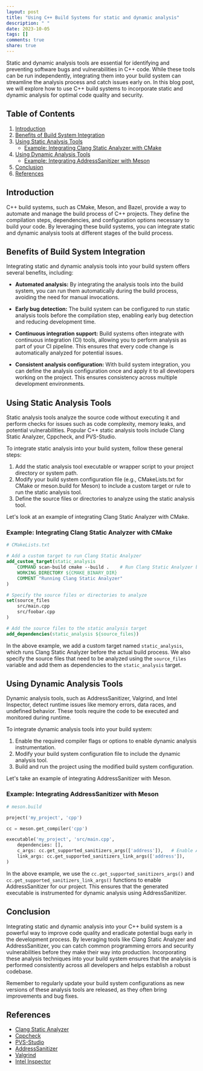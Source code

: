 ```yaml
---
layout: post
title: "Using C++ Build Systems for static and dynamic analysis"
description: " "
date: 2023-10-05
tags: []
comments: true
share: true
---
```


Static and dynamic analysis tools are essential for identifying and preventing software bugs and vulnerabilities in C++ code. While these tools can be run independently, integrating them into your build system can streamline the analysis process and catch issues early on. In this blog post, we will explore how to use C++ build systems to incorporate static and dynamic analysis for optimal code quality and security.

## Table of Contents
1. [Introduction](#introduction)
2. [Benefits of Build System Integration](#benefits-of-build-system-integration)
3. [Using Static Analysis Tools](#using-static-analysis-tools)
   - [Example: Integrating Clang Static Analyzer with CMake](#example-integrating-clang-static-analyzer-with-cmake)
4. [Using Dynamic Analysis Tools](#using-dynamic-analysis-tools)
   - [Example: Integrating AddressSanitizer with Meson](#example-integrating-addresssanitizer-with-meson)
5. [Conclusion](#conclusion)
6. [References](#references)

## Introduction<a name="introduction"></a>

C++ build systems, such as CMake, Meson, and Bazel, provide a way to automate and manage the build process of C++ projects. They define the compilation steps, dependencies, and configuration options necessary to build your code. By leveraging these build systems, you can integrate static and dynamic analysis tools at different stages of the build process.

## Benefits of Build System Integration<a name="benefits-of-build-system-integration"></a>

Integrating static and dynamic analysis tools into your build system offers several benefits, including:

- **Automated analysis:** By integrating the analysis tools into the build system, you can run them automatically during the build process, avoiding the need for manual invocations.

- **Early bug detection:** The build system can be configured to run static analysis tools before the compilation step, enabling early bug detection and reducing development time.

- **Continuous integration support:** Build systems often integrate with continuous integration (CI) tools, allowing you to perform analysis as part of your CI pipeline. This ensures that every code change is automatically analyzed for potential issues.

- **Consistent analysis configuration:** With build system integration, you can define the analysis configuration once and apply it to all developers working on the project. This ensures consistency across multiple development environments.

## Using Static Analysis Tools<a name="using-static-analysis-tools"></a>

Static analysis tools analyze the source code without executing it and perform checks for issues such as code complexity, memory leaks, and potential vulnerabilities. Popular C++ static analysis tools include Clang Static Analyzer, Cppcheck, and PVS-Studio.

To integrate static analysis into your build system, follow these general steps:

1. Add the static analysis tool executable or wrapper script to your project directory or system path.
2. Modify your build system configuration file (e.g., CMakeLists.txt for CMake or meson.build for Meson) to include a custom target or rule to run the static analysis tool.
3. Define the source files or directories to analyze using the static analysis tool.

Let's look at an example of integrating Clang Static Analyzer with CMake.

### Example: Integrating Clang Static Analyzer with CMake<a name="example-integrating-clang-static-analyzer-with-cmake"></a>

```cmake
# CMakeLists.txt

# Add a custom target to run Clang Static Analyzer
add_custom_target(static_analysis
    COMMAND scan-build cmake --build .    # Run Clang Static Analyzer before the actual build
    WORKING_DIRECTORY ${CMAKE_BINARY_DIR}
    COMMENT "Running Clang Static Analyzer"
)

# Specify the source files or directories to analyze
set(source_files
    src/main.cpp
    src/foobar.cpp
)

# Add the source files to the static analysis target
add_dependencies(static_analysis ${source_files})
```

In the above example, we add a custom target named `static_analysis`, which runs Clang Static Analyzer before the actual build process. We also specify the source files that need to be analyzed using the `source_files` variable and add them as dependencies to the `static_analysis` target.

## Using Dynamic Analysis Tools<a name="using-dynamic-analysis-tools"></a>

Dynamic analysis tools, such as AddressSanitizer, Valgrind, and Intel Inspector, detect runtime issues like memory errors, data races, and undefined behavior. These tools require the code to be executed and monitored during runtime.

To integrate dynamic analysis tools into your build system:

1. Enable the required compiler flags or options to enable dynamic analysis instrumentation.
2. Modify your build system configuration file to include the dynamic analysis tool.
3. Build and run the project using the modified build system configuration.

Let's take an example of integrating AddressSanitizer with Meson.

### Example: Integrating AddressSanitizer with Meson<a name="example-integrating-addresssanitizer-with-meson"></a>

```python
# meson.build

project('my_project', 'cpp')

cc = meson.get_compiler('cpp')

executable('my_project', 'src/main.cpp',
    dependencies: [],
    c_args: cc.get_supported_sanitizers_args(['address']),   # Enable AddressSanitizer
    link_args: cc.get_supported_sanitizers_link_args(['address']),
)
```

In the above example, we use the `cc.get_supported_sanitizers_args()` and `cc.get_supported_sanitizers_link_args()` functions to enable AddressSanitizer for our project. This ensures that the generated executable is instrumented for dynamic analysis using AddressSanitizer.

## Conclusion<a name="conclusion"></a>

Integrating static and dynamic analysis into your C++ build system is a powerful way to improve code quality and eradicate potential bugs early in the development process. By leveraging tools like Clang Static Analyzer and AddressSanitizer, you can catch common programming errors and security vulnerabilities before they make their way into production. Incorporating these analysis techniques into your build system ensures that the analysis is performed consistently across all developers and helps establish a robust codebase.

Remember to regularly update your build system configurations as new versions of these analysis tools are released, as they often bring improvements and bug fixes.

## References<a name="references"></a>

- [Clang Static Analyzer](https://clang-analyzer.llvm.org/)
- [Cppcheck](http://cppcheck.sourceforge.net/)
- [PVS-Studio](https://www.viva64.com/en/pvs-studio/)
- [AddressSanitizer](https://github.com/google/sanitizers/wiki/AddressSanitizer)
- [Valgrind](http://valgrind.org/)
- [Intel Inspector](https://software.intel.com/content/www/us/en/develop/tools/inspector.html)